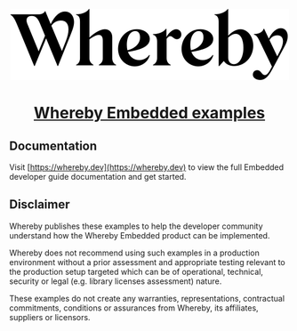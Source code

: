 <p align="center">
  <a href="https://whereby.com/">
    <img src="./whereby-logo.svg" />
    <h1 align="center">Whereby Embedded examples</h1>
  </a>
</p>

## Documentation

Visit [https://whereby.dev](https://whereby.dev) to view the full Embedded developer guide documentation and get started.

## Disclaimer

Whereby publishes these examples to help the developer community understand how the Whereby Embedded product can be implemented.

Whereby does not recommend using such examples in a production environment without a prior assessment and appropriate testing relevant to the production setup targeted which can be of operational, technical, security or legal (e.g. library licenses assessment) nature.

These examples do not create any warranties, representations, contractual commitments, conditions or assurances from Whereby, its affiliates, suppliers or licensors.
